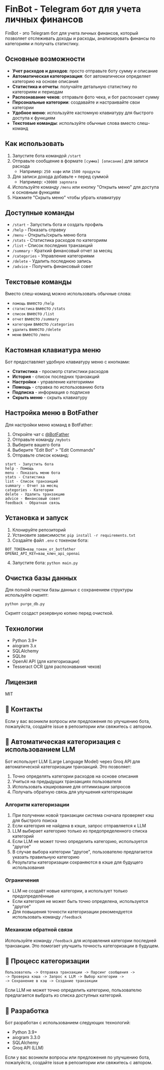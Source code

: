 # FinBot - Telegram бот для учета личных финансов

FinBot - это Telegram бот для учета личных финансов, который позволяет отслеживать доходы и расходы, анализировать финансы по категориям и получать статистику.

## Основные возможности

- **Учет расходов и доходов**: просто отправьте боту сумму и описание
- **Автоматическая категоризация**: бот автоматически определяет категорию на основе описания
- **Статистика и отчеты**: получайте детальную статистику по категориям и периодам
- **Распознавание чеков**: отправьте фото чека, и бот распознает сумму
- **Персональные категории**: создавайте и настраивайте свои категории
- **Удобное меню**: используйте кастомную клавиатуру для быстрого доступа к функциям
- **Текстовые команды**: используйте обычные слова вместо слеш-команд

## Как использовать

1. Запустите бота командой `/start`
2. Отправьте сообщение в формате `[сумма] [описание]` для записи расхода
   - Например: `250 кофе` или `1500 продукты`
3. Для записи дохода добавьте `+` перед суммой
   - Например: `+30000 зарплата`
4. Используйте команду `/menu` или кнопку "Открыть меню" для доступа к основным функциям
5. Нажмите "Скрыть меню" чтобы убрать клавиатуру

## Доступные команды

- `/start` - Запустить бота и создать профиль
- `/help` - Показать справку
- `/menu` - Открыть/скрыть меню бота
- `/stats` - Статистика расходов по категориям
- `/list` - Список последних транзакций
- `/summary` - Краткий финансовый отчет за месяц
- `/categories` - Управление категориями
- `/delete` - Удалить последнюю запись
- `/advice` - Получить финансовый совет

## Текстовые команды

Вместо слеш-команд можно использовать обычные слова:
- `помощь` вместо `/help`
- `статистика` вместо `/stats`
- `список` вместо `/list`
- `отчет` вместо `/summary`
- `категории` вместо `/categories`
- `удалить` вместо `/delete`
- `меню` вместо `/menu`

## Кастомная клавиатура меню

Бот предоставляет удобную клавиатуру меню с кнопками:
- **Статистика** - просмотр статистики расходов
- **История** - список последних транзакций
- **Настройки** - управление категориями
- **Помощь** - справка по использованию бота
- **Подписка** - информация о подписке
- **Скрыть меню** - скрыть клавиатуру

## Настройка меню в BotFather

Для настройки меню команд в BotFather:

1. Откройте чат с [@BotFather](https://t.me/BotFather)
2. Отправьте команду `/mybots`
3. Выберите вашего бота
4. Выберите "Edit Bot" > "Edit Commands"
5. Отправьте список команд:
```
start - Запустить бота
help - Помощь
menu - Показать меню бота
stats - Статистика
list - Список транзакций
summary - Отчет за месяц
categories - Категории
delete - Удалить транзакцию
advice - Финансовый совет
feedback - Обратная связь
```

## Установка и запуск

1. Клонируйте репозиторий
2. Установите зависимости: `pip install -r requirements.txt`
3. Создайте файл `.env` с токеном бота:
```
BOT_TOKEN=ваш_токен_от_botfather
OPENAI_API_KEY=ваш_ключ_api_openai
```
4. Запустите бота: `python main.py`

## Очистка базы данных

Для полной очистки базы данных с сохранением структуры используйте скрипт:
```
python purge_db.py
```
Скрипт создаст резервную копию перед очисткой.

## Технологии

- Python 3.9+
- aiogram 3.x
- SQLAlchemy
- SQLite
- OpenAI API (для категоризации)
- Tesseract OCR (для распознавания чеков)

## Лицензия

MIT

## 📧 Контакты

Если у вас возникли вопросы или предложения по улучшению бота, пожалуйста, создайте issue в репозитории или свяжитесь с автором. 

## 🧠 Автоматическая категоризация с использованием LLM

Бот использует LLM (Large Language Model) через Groq API для автоматической категоризации транзакций. Это позволяет:

1. Точно определять категории расходов на основе описания
2. Учиться на предыдущих транзакциях пользователя
3. Использовать кэширование для оптимизации запросов
4. Получать обратную связь для улучшения категоризации

### Алгоритм категоризации

1. При получении новой транзакции система сначала проверяет кэш для быстрого поиска
2. Если категория не найдена в кэше, запрос отправляется к LLM
3. LLM выбирает категорию только из предопределенного списка категорий
4. Если LLM не может точно определить категорию, используется "другое"
5. В случае выбора категории "другое", пользователю предлагается указать правильную категорию
6. Результаты категоризации сохраняются в кэше для будущего использования

### Ограничения

- LLM не создаёт новые категории, а использует только предопределённые
- Если категория не может быть точно определена, используется "другое"
- Для повышения точности категоризации рекомендуется использовать команду `/feedback`

### Механизм обратной связи

Используйте команду `/feedback` для исправления категории последней транзакции. Это помогает улучшить точность категоризации в будущем.

## 🔄 Процесс категоризации

```
Пользователь -> Отправка транзакции -> Парсинг сообщения -> 
-> Проверка кэша -> Запрос к LLM -> Выбор категории -> 
-> Сохранение в кэш -> Создание транзакции
```

Если LLM не может точно определить категорию, пользователю предлагается выбрать из списка доступных категорий.

## 📝 Разработка

Бот разработан с использованием следующих технологий:
- Python 3.9+
- aiogram 3.3.0
- SQLAlchemy
- Groq API (LLM)

Если у вас возникли вопросы или предложения по улучшению бота, пожалуйста, создайте issue в репозитории или свяжитесь с автором. 